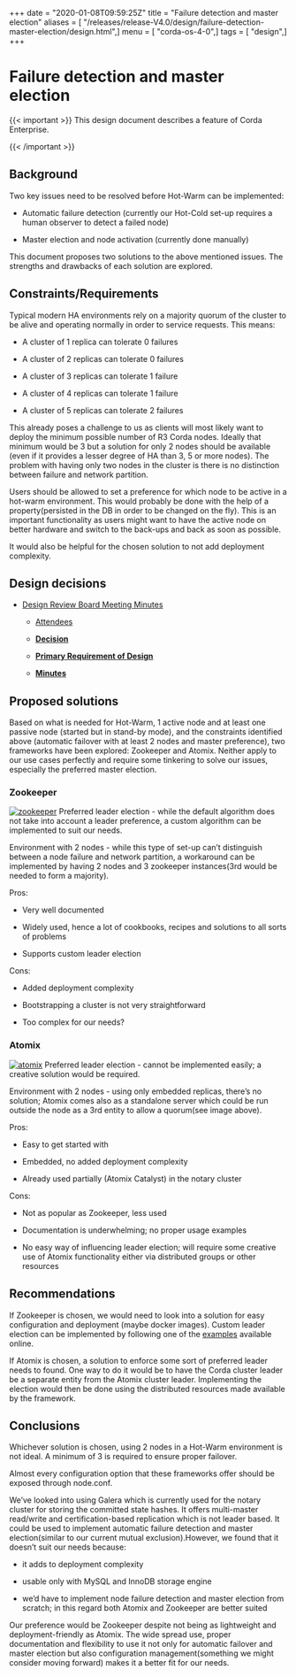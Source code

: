 +++
date = "2020-01-08T09:59:25Z"
title = "Failure detection and master election"
aliases = [ "/releases/release-V4.0/design/failure-detection-master-election/design.html",]
menu = [ "corda-os-4-0",]
tags = [ "design",]
+++


# Failure detection and master election


{{< important >}}
This design document describes a feature of Corda Enterprise.


{{< /important >}}

## Background

Two key issues need to be resolved before Hot-Warm can be implemented:


* Automatic failure detection (currently our Hot-Cold set-up requires a human observer to detect a failed node)


* Master election and node activation (currently done manually)


This document proposes two solutions to the above mentioned issues. The strengths and drawbacks of each solution are explored.


## Constraints/Requirements

Typical modern HA environments rely on a majority quorum of the cluster to be alive and operating normally in order to
                service requests. This means:


* A cluster of 1 replica can tolerate 0 failures


* A cluster of 2 replicas can tolerate 0 failures


* A cluster of 3 replicas can tolerate 1 failure


* A cluster of 4 replicas can tolerate 1 failure


* A cluster of 5 replicas can tolerate 2 failures


This already poses a challenge to us as clients will most likely want to deploy the minimum possible number of R3 Corda
                nodes. Ideally that minimum would be 3 but a solution for only 2 nodes should be available (even if it provides a lesser
                degree of HA than 3, 5 or more nodes). The problem with having only two nodes in the cluster is there is no distinction
                between failure and network partition.

Users should be allowed to set a preference for which node to be active in a hot-warm environment. This would probably
                be done with the help of a property(persisted in the DB in order to be changed on the fly). This is an important
                functionality as users might want to have the active node on better hardware and switch to the back-ups and back as soon
                as possible.

It would also be helpful for the chosen solution to not add deployment complexity.


## Design decisions


* [Design Review Board Meeting Minutes](drb-meeting-20180131.md)
    * [Attendees](drb-meeting-20180131.md#attendees)

    * [**Decision**](drb-meeting-20180131.md#decision)

    * [**Primary Requirement of Design**](drb-meeting-20180131.md#primary-requirement-of-design)

    * [**Minutes**](drb-meeting-20180131.md#minutes)




## Proposed solutions

Based on what is needed for Hot-Warm, 1 active node and at least one passive node (started but in stand-by mode), and
                the constraints identified above (automatic failover with at least 2 nodes and master preference), two frameworks have
                been explored: Zookeeper and Atomix. Neither apply to our use cases perfectly and require some tinkering to solve our
                issues, especially the preferred master election.


### Zookeeper

[![zookeeper](design/failure-detection-master-election/zookeeper.png "zookeeper")](zookeeper.png)
                Preferred leader election - while the default algorithm does not take into account a leader preference, a custom
                    algorithm can be implemented to suit our needs.

Environment with 2 nodes -  while this type of set-up can’t distinguish between a node failure and network partition, a
                    workaround can be implemented by having 2 nodes and 3 zookeeper instances(3rd would be needed to form a majority).

Pros:


* Very well documented


* Widely used, hence a lot of cookbooks, recipes and solutions to all sorts of problems


* Supports custom leader election


Cons:


* Added deployment complexity


* Bootstrapping a cluster is not very straightforward


* Too complex for our needs?



### Atomix

[![atomix](design/failure-detection-master-election/./atomix.png "atomix")](./atomix.png)
                Preferred leader election - cannot be implemented easily; a creative solution would be required.

Environment with 2 nodes - using only embedded replicas, there’s no solution; Atomix comes also as a standalone server
                    which could be run outside the node as a 3rd entity to allow a quorum(see image above).

Pros:


* Easy to get started with


* Embedded, no added deployment complexity


* Already used partially (Atomix Catalyst) in the notary cluster


Cons:


* Not as popular as Zookeeper, less used


* Documentation is underwhelming; no proper usage examples


* No easy way of influencing leader election; will require some creative use of Atomix functionality either via distributed groups or other resources



## Recommendations

If Zookeeper is chosen, we would need to look into a solution for easy configuration and deployment (maybe docker
                images). Custom leader election can be implemented by following one of the
                [examples](https://github.com/SainTechnologySolutions/allprogrammingtutorials/tree/master/apache-zookeeper/leader-election)
                available online.

If Atomix is chosen, a solution to enforce some sort of preferred leader needs to found. One way to do it would be to
                have the Corda cluster leader be a separate entity from the Atomix cluster leader. Implementing the election would then
                be done using the distributed resources made available by the framework.


## Conclusions

Whichever solution is chosen, using 2 nodes in a Hot-Warm environment is not ideal. A minimum of 3 is required to ensure proper failover.

Almost every configuration option that these frameworks offer should be exposed through node.conf.

We’ve looked into using Galera which is currently used for the notary cluster for storing the committed state hashes. It
                offers multi-master read/write and certification-based replication which is not leader based. It could be used to
                implement automatic failure detection and master election(similar to our current mutual exclusion).However, we found
                that it doesn’t suit our needs because:


* it adds to deployment complexity


* usable only with MySQL and InnoDB storage engine


* we’d have to implement node failure detection and master election from scratch; in this regard both Atomix and Zookeeper are better suited


Our preference would be Zookeeper despite not being as lightweight and deployment-friendly as Atomix. The wide spread
                use, proper documentation and flexibility to use it not only for automatic failover and master election but also
                configuration management(something we might consider moving forward) makes it a better fit for our needs.



